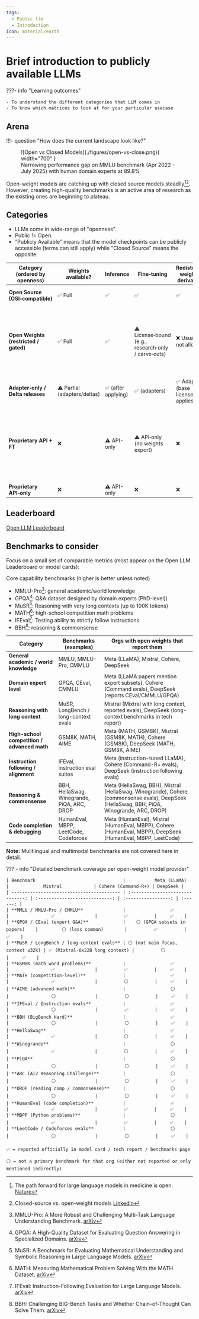 ```yaml
---
tags:
  - Public llm
  - Introduction
icon: material/earth 
---
```


# Brief introduction to publicly available LLMs

???- info "Learning outcomes"

    - To understand the different categories that LLM comes in
    - To know which matrices to look at for your particular usecase

## Arena

!!!- question "How does the current landscape look like?"

<figure markdown="span">
  ![Open vs Closed Models](./figures/open-vs-close.png){ width="700" }
  <figcaption>Narrowing performance gap on MMLU benchmark (Apr 2022 - July 2025) with human domain experts at 89.8%</figcaption>
</figure>

Open-weight models are catching up with closed source models steadily[^1][^9]. However, creating high-quality benchmarks is an active area of research as the existing ones are beginning to plateau. 

## Categories 

* LLMs come in wide-range of "openness".
* Public != Open.
* “Publicly Available” means that the model checkpoints can be publicly accessible (terms can still apply) while “Closed Source” means the opposite.


| Category (ordered by openness) | Weights available? | Inference | Fine‑tuning | Redistribute weights / derivatives | Typical license | Examples |
|--------------------------------|--------------------|-----------|------------|------------------------------------|-----------------|----------|
| **Open Source (OSI‑compatible)** | ✅ Full | ✅ | ✅ | ✅ | Apache‑2.0 / MIT | Mistral 7B ; OLMo 2 ; Alpaca |
| **Open Weights (restricted / gated)** | ✅ Full | ✅ | ⚠️ License‑bound (e.g., research‑only / carve‑outs) | ❌ Usually not allowed | Custom terms (Llama / Gemma / RAIL) | Llama 3 (Meta Llama 3 Community License); Gemma 2 (Gemma Terms of Use); BLOOM (OpenRAIL) |
| **Adapter‑only / Delta releases** | ⚠️ Partial (adapters/deltas) | ✅ (after applying) | ✅ (adapters) | ✅ Adapters (base license applies) | Mixed | LoRA adapters over a base model |
| **Proprietary API + FT** | ❌ | ⚠️ API-only | ⚠️ API‑only (no weights export) | ❌ | Vendor ToS | OpenAI (GPT‑4.1, o4‑mini FT/RFT); Cohere (Command R/R+ FT); Anthropic (Claude 3 Haiku FT via Bedrock) |
| **Proprietary API‑only** | ❌ | ⚠️ API-only | ❌ | ❌ | Vendor ToS | Google Gemini API|


## Leaderboard
[Open LLM Leaderboard](https://huggingface.co/spaces/open-llm-leaderboard/open_llm_leaderboard#/)

## Benchmarks to consider

Focus on a small set of comparable metrics (most appear on the Open LLM Leaderboard or model cards):

Core capability benchmarks (higher is better unless noted)

- MMLU-Pro[^2]: general academic/world knowledge 
- GPQA[^4]: Q&A dataset designed by domain experts (PhD-level))
- MuSR[^5]: Reasoning with very long contexts (up to 100K tokens)
- MATH[^6]: high-school competition math problems
- IFEval[^8]: Testing ability to strictly follow instructions
- BBH[^7]: reasoning & commonsense

| Category                                    | Benchmarks (examples)                       | Orgs with open weights that report them                                                                                                    |
| ------------------------------------------- | ------------------------------------------- | ------------------------------------------------------------------------------------------------------------------------------------------ |
| **General academic / world knowledge**      | MMLU, MMLU-Pro, CMMLU                       | Meta (LLaMA), Mistral, Cohere, DeepSeek                                                                                                    |
| **Domain expert level**                     | GPQA, CEval, CMMLU                          | Meta (LLaMA papers mention expert subsets), Cohere (Command evals), DeepSeek (reports CEval/CMMLU/GPQA)                                    |
| **Reasoning with long context**             | MuSR, LongBench / long-context evals        | Mistral (Mixtral with long context, reported evals), DeepSeek (long-context benchmarks in tech report)                                     |
| **High-school competition / advanced math** | GSM8K, MATH, AIME                           | Meta (MATH, GSM8K), Mistral (GSM8K, MATH), Cohere (GSM8K), DeepSeek (MATH, GSM8K, AIME)                                                    |
| **Instruction following / alignment**       | IFEval, instruction eval suites             | Meta (instruction-tuned LLaMA), Cohere (Command-R+ evals), DeepSeek (instruction following evals)                                          |
| **Reasoning & commonsense**                 | BBH, HellaSwag, Winogrande, PiQA, ARC, DROP | Meta (HellaSwag, BBH), Mistral (HellaSwag, Winogrande), Cohere (commonsense evals), DeepSeek (HellaSwag, BBH, PiQA, Winogrande, ARC, DROP) |
| **Code completion & debugging**             | HumanEval, MBPP, LeetCode, Codeforces       | Meta (HumanEval), Mistral (HumanEval, MBPP), Cohere (HumanEval, MBPP), DeepSeek (HumanEval, MBPP, LeetCode)                                |

**Note:** Mulitlingual and multimodal benchmarks are not covered here in detail.

??? - info "Detailed benchmark coverage per open-weight model provider"

    | Benchmark                                 |           Meta (LLaMA)           |             Mistral            | Cohere (Command-R+) | DeepSeek |
    | ----------------------------------------- | :------------------------------: | :----------------------------: | :-----------------: | :------: |
    | **MMLU / MMLU-Pro / CMMLU**               |                 ✅                |                ✅               |          ✅          |     ✅    |
    | **GPQA / CEval (expert Q&A)**             |    ⚪ (GPQA subsets in papers)    |         ⚪ (less common)        |          ✅          |     ✅    |
    | **MuSR / LongBench / long-context evals** | ⚪ (not main focus, context ≤32k) | ✅ (Mixtral-8x22B long context) |          ⚪          |     ✅    |
    | **GSM8K (math word problems)**            |                 ✅                |                ✅               |          ✅          |     ✅    |
    | **MATH (competition-level)**              |                 ✅                |                ✅               |          ⚪          |     ✅    |
    | **AIME (advanced math)**                  |                 ⚪                |                ⚪               |          ⚪          |     ✅    |
    | **IFEval / Instruction evals**            |                 ✅                |                ⚪               |          ✅          |     ✅    |
    | **BBH (BigBench Hard)**                   |                 ✅                |                ⚪               |          ⚪          |     ✅    |
    | **HellaSwag**                             |                 ✅                |                ✅               |          ⚪          |     ✅    |
    | **Winogrande**                            |                 ⚪                |                ✅               |          ⚪          |     ✅    |
    | **PiQA**                                  |                 ⚪                |                ⚪               |          ⚪          |     ✅    |
    | **ARC (AI2 Reasoning Challenge)**         |                 ⚪                |                ⚪               |          ⚪          |     ✅    |
    | **DROP (reading comp / commonsense)**     |                 ⚪                |                ⚪               |          ⚪          |     ✅    |
    | **HumanEval (code completion)**           |                 ✅                |                ✅               |          ✅          |     ✅    |
    | **MBPP (Python problems)**                |                 ⚪                |                ✅               |          ✅          |     ✅    |
    | **LeetCode / Codeforces evals**           |                 ⚪                |                ⚪               |          ⚪          |     ✅    |

    ✅ = reported officially in model card / tech report / benchmarks page

    ⚪ = not a primary benchmark for that org (either not reported or only mentioned indirectly)



[^1]: The path forward for large language models in medicine is open. [Nature](https://www.nature.com/articles/s41746-024-01344-w)
[^2]: MMLU-Pro: A More Robust and Challenging Multi-Task Language Understanding Benchmark. [arXiv](https://arxiv.org/pdf/2406.01574)
[^4]: GPQA: A High-Quality Dataset for Evaluating Question Answering in Specialized Domains. [arXiv](https://arxiv.org/abs/2311.12022)
[^5]: MuSR: A Benchmark for Evaluating Mathematical Understanding and Symbolic Reasoning in Large Language Models. [arXiv](https://arxiv.org/abs/2405.12324)
[^6]: MATH: Measuring Mathematical Problem Solving With the MATH Dataset. [arXiv](https://arxiv.org/abs/2311.12022)
[^7]: BBH: Challenging BIG-Bench Tasks and Whether Chain-of-Thought Can Solve Them. [arXiv](https://arxiv.org/abs/2210.09261)
[^8]: IFEval: Instruction-Following Evaluation for Large Language Models. [arXiv](https://arxiv.org/abs/2311.07911)
[^9]: Closed-source vs. open-weight models [LinkedIn](https://www.linkedin.com/feed/update/urn:li:activity:7378380957889904640/)
